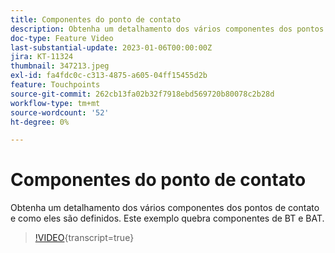 ```yaml
---
title: Componentes do ponto de contato
description: Obtenha um detalhamento dos vários componentes dos pontos de contato e como eles são definidos. Este exemplo quebra componentes de BT e BAT.
doc-type: Feature Video
last-substantial-update: 2023-01-06T00:00:00Z
jira: KT-11324
thumbnail: 347213.jpeg
exl-id: fa4fdc0c-c313-4875-a605-04ff15455d2b
feature: Touchpoints
source-git-commit: 262cb13fa02b32f7918ebd569720b80078c2b28d
workflow-type: tm+mt
source-wordcount: '52'
ht-degree: 0%

---
```


# Componentes do ponto de contato

Obtenha um detalhamento dos vários componentes dos pontos de contato e como eles são definidos. Este exemplo quebra componentes de BT e BAT.

>[!VIDEO](https://video.tv.adobe.com/v/3437617/?learn=on&captions=por_br){transcript=true}
